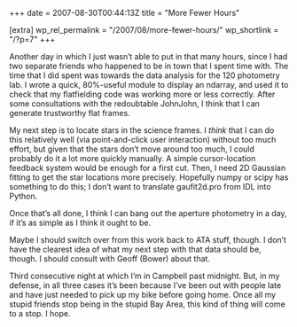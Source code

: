 +++
date = 2007-08-30T00:44:13Z
title = "More Fewer Hours"

[extra]
wp_rel_permalink = "/2007/08/more-fewer-hours/"
wp_shortlink = "/?p=7"
+++

Another day in which I just wasn’t able to put in that many hours, since I had
two separate friends who happened to be in town that I spent time with. The
time that I did spent was towards the data analysis for the 120 photometry
lab. I wrote a quick, 80%-useful module to display an ndarray, and used it to
check that my flatfielding code was working more or less correctly. After some
consultations with the redoubtable JohnJohn, I think that I can generate
trustworthy flat frames.

My next step is to locate stars in the science frames. I _think_ that I can do
this relatively well (via point-and-click user interaction) without too much
effort, but given that the stars don’t move around too much, I could probably
do it a lot more quickly manually. A simple cursor-location feedback system
would be enough for a first cut. Then, I need 2D Gaussian fitting to get the
star locations more precisely. Hopefully numpy or scipy has something to do
this; I don’t want to translate gaufit2d.pro from IDL into Python.

Once that’s all done, I think I can bang out the aperture photometry in a day,
if it’s as simple as I think it ought to be.

Maybe I should switch over from this work back to ATA stuff, though. I don’t
have the clearest idea of what my next step with that data should be, though.
I should consult with Geoff (Bower) about that.

Third consecutive night at which I’m in Campbell past midnight. But, in my
defense, in all three cases it’s been because I’ve been out with people late
and have just needed to pick up my bike before going home. Once all my stupid
friends stop being in the stupid Bay Area, this kind of thing will come to a
stop. I hope.

